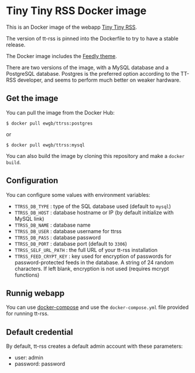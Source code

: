 # Tiny Tiny RSS Docker image

This is an Docker image of the webapp [Tiny Tiny RSS](http://tt-rss.org).

The version of tt-rss is pinned into the Dockerfile to try to have a stable release.

The Docker image includes the [Feedly theme](https://github.com/levito/tt-rss-feedly-theme).

There are two versions of the image, with a MySQL database and a PostgreSQL database. Postgres is the preferred option according to the TT-RSS developer, and seems to perform much better on weaker hardware.

## Get the image

You can pull the image from the Docker Hub:

```
$ docker pull ewgb/ttrss:postgres
```
or
```
$ docker pull ewgb/ttrss:mysql
```

You can also build the image by cloning this repository and make a `docker build`.



## Configuration

You can configure some values with environment variables:

* `TTRSS_DB_TYPE` : type of the SQL database used (default to `mysql`)
* `TTRSS_DB_HOST` : database hostname or IP (by default initialize with MySQL link)
* `TTRSS_DB_NAME` : database name
* `TTRSS_DB_USER` : database username for ttrss
* `TTRSS_DB_PASS` : database password
* `TTRSS_DB_PORT` : database port (default to `3306`)
* `TTRSS_SELF_URL_PATH` : the full URL of your tt-rss installation
* `TTRSS_FEED_CRYPT_KEY` : key used for encryption of passwords for password-protected feeds in the database. A string of 24 random characters. If left blank, encryption is not used (requires mcrypt functions)



## Runnig webapp

You can use [docker-compose](https://docs.docker.com/compose/) and use the `docker-compose.yml` file provided for running tt-rss.



## Default credential

By default, tt-rss creates a default admin account with these parameters:

* user: admin
* password: password
